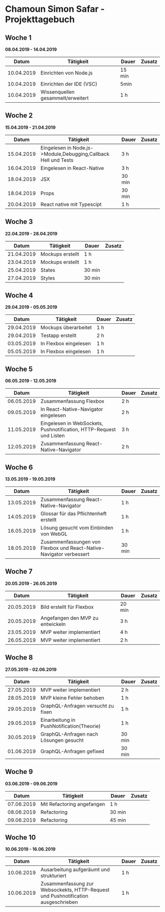 # Chamoun Simon Safar - Projekttagebuch

## Woche 1 
__08.04.2019 - 14.04.2019__

| Datum      | Tätigkeit                                                                | Dauer      | Zusatz |
| ---------- | ------------------------------------------------------------------------ | ---------- | ------ |
| 10.04.2019 | Einrichten von Node.js                                                   | 15 min     |        |
| 10.04.2019 | Einrichten der IDE (VSC)                                                 | 5min       |        |
| 10.04.2019 | Wissenquellen gesammelt/erweitert                                        | 1 h        |        |

## Woche 2
__15.04.2019 - 21.04.2019__

| Datum      | Tätigkeit                                                                | Dauer      | Zusatz |
| ---------- | ------------------------------------------------------------------------ | ---------- | ------ |
| 15.04.2019 | Eingelesen in Node.js->Module,Debugging,Callback Hell und Tests          | 3 h        |        |
| 16.04.2019 | Eingelesen in React-Native                                               | 3 h        |        |
| 18.04.2019 | JSX                                                                      | 30 min     |        |
| 18.04.2019 | Props                                                                    | 30 min     |        |
| 20.04.2019 | React native mit Typescipt                                               | 1 h        |        | 

## Woche 3
__22.04.2019 - 28.04.2019__

| Datum      | Tätigkeit                                                                | Dauer      | Zusatz |
| ---------- | ------------------------------------------------------------------------ | ---------- | ------ |
| 21.04.2019 | Mockups erstellt                                                         | 1 h        |        |
| 23.04.2019 | Mockups erstellt                                                         | 1 h        |        |
| 25.04.2019 | States                                                                   | 30 min     |        |
| 27.04.2019 | Styles                                                                   | 30 min     |        |

## Woche 4
__29.04.2019 - 05.05.2019__

| Datum      | Tätigkeit                                                                | Dauer      | Zusatz |
| ---------- | ------------------------------------------------------------------------ | ---------- | ------ |
| 29.04.2019 | Mockups überarbeitet                                                     | 1 h        |        |
| 29.04.2019 | Testapp erstellt                                                         | 2 h        |        |
| 03.05.2019 | In Flexbox eingelesen                                                    | 1 h        |        |
| 05.05.2019 | In Flexbox eingelesen                                                    | 1 h        |        |

## Woche 5
__06.05.2019 - 12.05.2019__

| Datum      | Tätigkeit                                                                | Dauer      | Zusatz |
| ---------- | ------------------------------------------------------------------------ | ---------- | ------ |
| 06.05.2019 | Zusammenfassung Flexbox                                                  | 2 h        |        |
| 09.05.2019 | In React-Native-Navigator  eingelesen                                    | 2 h        |        |
| 11.05.2019 | Eingelesen in WebSockets, Pushnotification, HTTP-Request und Listen      | 3 h        |        |
| 12.05.2019 | Zusammenfassung React-Native-Navigator                                   | 2 h        |        |

## Woche 6
__13.05.2019 - 19.05.2019__

| Datum      | Tätigkeit                                                                | Dauer      | Zusatz |
| ---------- | ------------------------------------------------------------------------ | ---------- | ------ |
| 13.05.2019 | Zusammenfassung React-Native-Navigator                                   | 1 h        |        |
| 14.05.2019 | Glossar für das Pflichtenheft erstellt                                   | 1 h        |        |
| 16.05.2019 | Lösung gesucht vom Einbinden von WebGL                                   | 1 h        |        |
| 18.05.2019 | Zusammenfassungen von Flexbox und React-Native-Navigator verbessert      | 30 min     |        |

## Woche 7
__20.05.2019 - 26.05.2019__

| Datum      | Tätigkeit                                                                | Dauer      | Zusatz |
| ---------- | ------------------------------------------------------------------------ | ---------- | ------ |
| 20.05.2019 | Bild erstellt für Flexbox                                                | 20 min     |        |
| 20.05.2019 | Angefangen den MVP zu entwickeln                                         | 3 h        |        |
| 23.05.2019 | MVP weiter implementiert                                                 | 4 h        |        |
| 26.05.2019 | MVP weiter implementiert                                                 | 2 h        |        |

## Woche 8
__27.05.2019 - 02.06.2019__

| Datum      | Tätigkeit                                                                | Dauer      | Zusatz |
| ---------- | ------------------------------------------------------------------------ | ---------- | ------ |
| 27.05.2019 | MVP weiter implementiert                                                 | 2 h        |        |
| 28.05.2019 | MVP kleine Fehler behoben                                                | 1 h        |        |
| 29.05.2019 | GraphQL-Anfragen versucht zu fixen                                       | 1 h        |        |
| 29.05.2019 | Einarbeitung in PushNotification(Theorie)                                | 1 h        |        |
| 30.05.2019 | GraphQL-Anfragen nach Lösungen gesucht                                   | 30 min     |        |
| 01.06.2019 | GraphQL-Anfragen gefixed                                                 | 30 min     |        |

## Woche 9
__03.06.2019 - 09.06.2019__

| Datum      | Tätigkeit                                                                | Dauer      | Zusatz |
| ---------- | ------------------------------------------------------------------------ | ---------- | ------ |
| 07.06.2019 | Mit Refactoring angefangen                                               | 1 h        |        |
| 08.06.2019 | Refactoring                                                              | 30 min     |        |
| 09.06.2019 | Refactoring                                                              | 45 min     |        |

## Woche 10
__10.06.2019 - 16.06.2019__

| Datum      | Tätigkeit                                                                | Dauer      | Zusatz |
| ---------- | ------------------------------------------------------------------------ | ---------- | ------ |
| 10.06.2019 | Ausarbeitung aufgeräumt und strukturiert                                 | 1 h        |        |
| 10.06.2019 | Zusammenfassung zur Websockekts, HTTP-Request und Pushnotification ausgeschrieben | 1 h        |        |
